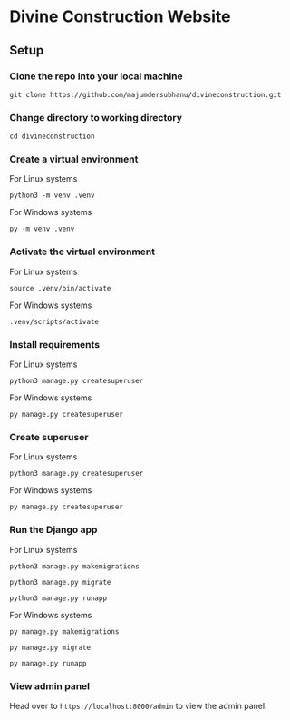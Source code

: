 # Divine Construction Website
## Setup
### Clone the repo into your local machine
```
git clone https://github.com/majumdersubhanu/divineconstruction.git
```
### Change directory to working directory
```
cd divineconstruction
```
### Create a virtual environment
For Linux systems
```
python3 -m venv .venv
```
For Windows systems
```
py -m venv .venv
```
### Activate the virtual environment
For Linux systems
```
source .venv/bin/activate
```
For Windows systems
```
.venv/scripts/activate
```
### Install requirements
For Linux systems
```
python3 manage.py createsuperuser
```
For Windows systems
```
py manage.py createsuperuser
```
### Create superuser
For Linux systems
```
python3 manage.py createsuperuser
```
For Windows systems
```
py manage.py createsuperuser
```
### Run the Django app
For Linux systems
```
python3 manage.py makemigrations

python3 manage.py migrate

python3 manage.py runapp
```
For Windows systems
```
py manage.py makemigrations

py manage.py migrate

py manage.py runapp
```
### View admin panel
Head over to `https://localhost:8000/admin` to view the admin panel.
